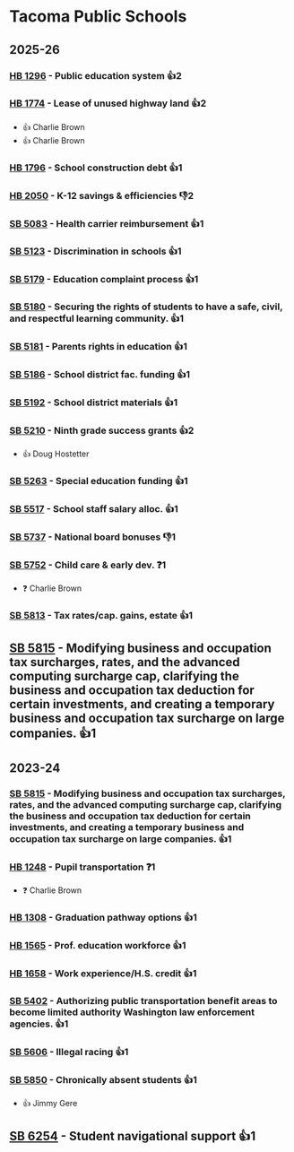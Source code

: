 # Tacoma Public Schools
## 2025-26

### [HB 1296](/bill/2025-26/hb/1296/) - Public education system 👍2  

### [HB 1774](/bill/2025-26/hb/1774/) - Lease of unused highway land 👍2  
* 👍 Charlie Brown
* 👍 Charlie Brown

### [HB 1796](/bill/2025-26/hb/1796/) - School construction debt 👍1  

### [HB 2050](/bill/2025-26/hb/2050/) - K-12 savings & efficiencies  👎2 

### [SB 5083](/bill/2025-26/sb/5083/) - Health carrier reimbursement 👍1  

### [SB 5123](/bill/2025-26/sb/5123/) - Discrimination in schools 👍1  

### [SB 5179](/bill/2025-26/sb/5179/) - Education complaint process 👍1  

### [SB 5180](/bill/2025-26/sb/5180/) - Securing the rights of students to have a safe, civil, and respectful learning community. 👍1  

### [SB 5181](/bill/2025-26/sb/5181/) - Parents rights in education 👍1  

### [SB 5186](/bill/2025-26/sb/5186/) - School district fac. funding 👍1  

### [SB 5192](/bill/2025-26/sb/5192/) - School district materials 👍1  

### [SB 5210](/bill/2025-26/sb/5210/) - Ninth grade success grants 👍2  
* 👍 Doug Hostetter

### [SB 5263](/bill/2025-26/sb/5263/) - Special education funding 👍1  

### [SB 5517](/bill/2025-26/sb/5517/) - School staff salary alloc. 👍1  

### [SB 5737](/bill/2025-26/sb/5737/) - National board bonuses  👎1 

### [SB 5752](/bill/2025-26/sb/5752/) - Child care & early dev.   ❓1
* ❓ Charlie Brown

### [SB 5813](/bill/2025-26/sb/5813/) - Tax rates/cap. gains, estate 👍1  

## [SB 5815](/bill/2025-26/sb/5815/) - Modifying business and occupation tax surcharges, rates, and the advanced computing surcharge cap, clarifying the business and occupation tax deduction for certain investments, and creating a temporary business and occupation tax surcharge on large companies. 👍1  

## 2023-24

### [SB 5815](/bill/2023-24/sb/5815/) - Modifying business and occupation tax surcharges, rates, and the advanced computing surcharge cap, clarifying the business and occupation tax deduction for certain investments, and creating a temporary business and occupation tax surcharge on large companies. 👍1  

### [HB 1248](/bill/2023-24/hb/1248/) - Pupil transportation   ❓1
* ❓ Charlie Brown

### [HB 1308](/bill/2023-24/hb/1308/) - Graduation pathway options 👍1  

### [HB 1565](/bill/2023-24/hb/1565/) - Prof. education workforce 👍1  

### [HB 1658](/bill/2023-24/hb/1658/) - Work experience/H.S. credit 👍1  

### [SB 5402](/bill/2023-24/sb/5402/) - Authorizing public transportation benefit areas to become limited authority Washington law enforcement agencies. 👍1  

### [SB 5606](/bill/2023-24/sb/5606/) - Illegal racing 👍1  

### [SB 5850](/bill/2023-24/sb/5850/) - Chronically absent students 👍1  
* 👍 Jimmy Gere

## [SB 6254](/bill/2023-24/sb/6254/) - Student navigational support 👍1  
